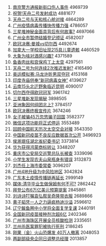 1. [南京警方通报新街口伤人事件](http://www.baidu.com/baidu?cl=3&tn=SE_baiduhomet8_jmjb7mjw&rsv_dl=fyb_top&fr=top1000&wd=%C4%CF%BE%A9%BE%AF%B7%BD%CD%A8%B1%A8%D0%C2%BD%D6%BF%DA%C9%CB%C8%CB%CA%C2%BC%FE) 4969739
1. [祝贺!天舟二号发射成功](http://www.baidu.com/baidu?cl=3&tn=SE_baiduhomet8_jmjb7mjw&rsv_dl=fyb_top&fr=top1000&wd=%D7%A3%BA%D8%21%CC%EC%D6%DB%B6%FE%BA%C5%B7%A2%C9%E4%B3%C9%B9%A6) 4881677
1. [天舟二号与天和核心舱对接](http://www.baidu.com/baidu?cl=3&tn=SE_baiduhomet8_jmjb7mjw&rsv_dl=fyb_top&fr=top1000&wd=%CC%EC%D6%DB%B6%FE%BA%C5%D3%EB%CC%EC%BA%CD%BA%CB%D0%C4%B2%D5%B6%D4%BD%D3) 4864289
1. [广州疫情病毒传播快传播力强](http://www.baidu.com/baidu?cl=3&tn=SE_baiduhomet8_jmjb7mjw&rsv_dl=fyb_top&fr=top1000&wd=%B9%E3%D6%DD%D2%DF%C7%E9%B2%A1%B6%BE%B4%AB%B2%A5%BF%EC%B4%AB%B2%A5%C1%A6%C7%BF) 4786057
1. [三星堆神秘金面具背后有何故事?](http://www.baidu.com/baidu?cl=3&tn=SE_baiduhomet8_jmjb7mjw&rsv_dl=fyb_top&fr=top1000&wd=%C8%FD%D0%C7%B6%D1%C9%F1%C3%D8%BD%F0%C3%E6%BE%DF%B1%B3%BA%F3%D3%D0%BA%CE%B9%CA%CA%C2%3F) 4697066
1. [广州全市暂停结婚登记颁证](http://www.baidu.com/baidu?cl=3&tn=SE_baiduhomet8_jmjb7mjw&rsv_dl=fyb_top&fr=top1000&wd=%B9%E3%D6%DD%C8%AB%CA%D0%D4%DD%CD%A3%BD%E1%BB%E9%B5%C7%BC%C7%B0%E4%D6%A4) 4582007
1. [欧冠决赛:曼城vs切尔西](http://www.baidu.com/baidu?cl=3&tn=SE_baiduhomet8_jmjb7mjw&rsv_dl=fyb_top&fr=top1000&wd=%C5%B7%B9%DA%BE%F6%C8%FC%3A%C2%FC%B3%C7vs%C7%D0%B6%FB%CE%F7) 4492674
1. [加拿大一学校旧址现215具儿童遗骸](http://www.baidu.com/baidu?cl=3&tn=SE_baiduhomet8_jmjb7mjw&rsv_dl=fyb_top&fr=top1000&wd=%BC%D3%C4%C3%B4%F3%D2%BB%D1%A7%D0%A3%BE%C9%D6%B7%CF%D6215%BE%DF%B6%F9%CD%AF%D2%C5%BA%A1) 4460529
1. [大象为啥对酒感兴趣?](http://www.baidu.com/baidu?cl=3&tn=SE_baiduhomet8_jmjb7mjw&rsv_dl=fyb_top&fr=top1000&wd=%B4%F3%CF%F3%CE%AA%C9%B6%B6%D4%BE%C6%B8%D0%D0%CB%C8%A4%3F) 4371589
1. [鱼香肉丝和宫保鸡丁上太空](http://www.baidu.com/baidu?cl=3&tn=SE_baiduhomet8_jmjb7mjw&rsv_dl=fyb_top&fr=top1000&wd=%D3%E3%CF%E3%C8%E2%CB%BF%BA%CD%B9%AC%B1%A3%BC%A6%B6%A1%C9%CF%CC%AB%BF%D5) 4297561
1. [天舟二号为何连续2次推迟发射?](http://www.baidu.com/baidu?cl=3&tn=SE_baiduhomet8_jmjb7mjw&rsv_dl=fyb_top&fr=top1000&wd=%CC%EC%D6%DB%B6%FE%BA%C5%CE%AA%BA%CE%C1%AC%D0%F82%B4%CE%CD%C6%B3%D9%B7%A2%C9%E4%3F) 4165490
1. [奥运模拟赛:马龙许昕男双夺冠](http://www.baidu.com/baidu?cl=3&tn=SE_baiduhomet8_jmjb7mjw&rsv_dl=fyb_top&fr=top1000&wd=%B0%C2%D4%CB%C4%A3%C4%E2%C8%FC%3A%C2%ED%C1%FA%D0%ED%EA%BF%C4%D0%CB%AB%B6%E1%B9%DA) 4153168
1. [印度寺庙供奉“新冠病毒女神”](http://www.baidu.com/baidu?cl=3&tn=SE_baiduhomet8_jmjb7mjw&rsv_dl=fyb_top&fr=top1000&wd=%D3%A1%B6%C8%CB%C2%C3%ED%B9%A9%B7%EE%A1%B0%D0%C2%B9%DA%B2%A1%B6%BE%C5%AE%C9%F1%A1%B1) 4139627
1. [云南15头北迁野象临近昆明](http://www.baidu.com/baidu?cl=3&tn=SE_baiduhomet8_jmjb7mjw&rsv_dl=fyb_top&fr=top1000&wd=%D4%C6%C4%CF15%CD%B7%B1%B1%C7%A8%D2%B0%CF%F3%C1%D9%BD%FC%C0%A5%C3%F7) 4090017
1. [切尔西夺得欧冠冠军](http://www.baidu.com/baidu?cl=3&tn=SE_baiduhomet8_jmjb7mjw&rsv_dl=fyb_top&fr=top1000&wd=%C7%D0%B6%FB%CE%F7%B6%E1%B5%C3%C5%B7%B9%DA%B9%DA%BE%FC) 3961742
1. [三星堆新发现揭秘](http://www.baidu.com/baidu?cl=3&tn=SE_baiduhomet8_jmjb7mjw&rsv_dl=fyb_top&fr=top1000&wd=%C8%FD%D0%C7%B6%D1%D0%C2%B7%A2%CF%D6%BD%D2%C3%D8) 3898505
1. [亚洲象因何组团北上?](http://www.baidu.com/baidu?cl=3&tn=SE_baiduhomet8_jmjb7mjw&rsv_dl=fyb_top&fr=top1000&wd=%D1%C7%D6%DE%CF%F3%D2%F2%BA%CE%D7%E9%CD%C5%B1%B1%C9%CF%3F) 3784517
1. [欧冠决赛终极宣传片](http://www.baidu.com/baidu?cl=3&tn=SE_baiduhomet8_jmjb7mjw&rsv_dl=fyb_top&fr=top1000&wd=%C5%B7%B9%DA%BE%F6%C8%FC%D6%D5%BC%AB%D0%FB%B4%AB%C6%AC) 3674246
1. [女子被骗45万忽悠骗子回国](http://www.baidu.com/baidu?cl=3&tn=SE_baiduhomet8_jmjb7mjw&rsv_dl=fyb_top&fr=top1000&wd=%C5%AE%D7%D3%B1%BB%C6%AD45%CD%F2%BA%F6%D3%C6%C6%AD%D7%D3%BB%D8%B9%FA) 3582377
1. [微信这项功能将正式停运](http://www.baidu.com/baidu?cl=3&tn=SE_baiduhomet8_jmjb7mjw&rsv_dl=fyb_top&fr=top1000&wd=%CE%A2%D0%C5%D5%E2%CF%EE%B9%A6%C4%DC%BD%AB%D5%FD%CA%BD%CD%A3%D4%CB) 3553489
1. [回顾中国航天历次太空交会对接](http://www.baidu.com/baidu?cl=3&tn=SE_baiduhomet8_jmjb7mjw&rsv_dl=fyb_top&fr=top1000&wd=%BB%D8%B9%CB%D6%D0%B9%FA%BA%BD%CC%EC%C0%FA%B4%CE%CC%AB%BF%D5%BD%BB%BB%E1%B6%D4%BD%D3) 3543350
1. [中国新冠疫苗不良反应数据首次公开](http://www.baidu.com/baidu?cl=3&tn=SE_baiduhomet8_jmjb7mjw&rsv_dl=fyb_top&fr=top1000&wd=%D6%D0%B9%FA%D0%C2%B9%DA%D2%DF%C3%E7%B2%BB%C1%BC%B7%B4%D3%A6%CA%FD%BE%DD%CA%D7%B4%CE%B9%AB%BF%AA) 3496923
1. [侯淅珉任湖北省纪委书记](http://www.baidu.com/baidu?cl=3&tn=SE_baiduhomet8_jmjb7mjw&rsv_dl=fyb_top&fr=top1000&wd=%BA%EE%E4%C0%E7%EB%C8%CE%BA%FE%B1%B1%CA%A1%BC%CD%CE%AF%CA%E9%BC%C7) 3373814
1. [华为获得鸿蒙商标转让](http://www.baidu.com/baidu?cl=3&tn=SE_baiduhomet8_jmjb7mjw&rsv_dl=fyb_top&fr=top1000&wd=%BB%AA%CE%AA%BB%F1%B5%C3%BA%E8%C3%C9%C9%CC%B1%EA%D7%AA%C8%C3) 3348207
1. [重庆市公安局交巡警总队长被查](http://www.baidu.com/baidu?cl=3&tn=SE_baiduhomet8_jmjb7mjw&rsv_dl=fyb_top&fr=top1000&wd=%D6%D8%C7%EC%CA%D0%B9%AB%B0%B2%BE%D6%BD%BB%D1%B2%BE%AF%D7%DC%B6%D3%B3%A4%B1%BB%B2%E9) 3339096
1. [小学生发现农夫山泉瓶身有错误](http://www.baidu.com/baidu?cl=3&tn=SE_baiduhomet8_jmjb7mjw&rsv_dl=fyb_top&fr=top1000&wd=%D0%A1%D1%A7%C9%FA%B7%A2%CF%D6%C5%A9%B7%F2%C9%BD%C8%AA%C6%BF%C9%ED%D3%D0%B4%ED%CE%F3) 3132873
1. [刘杰任上海市委常委](http://www.baidu.com/baidu?cl=3&tn=SE_baiduhomet8_jmjb7mjw&rsv_dl=fyb_top&fr=top1000&wd=%C1%F5%BD%DC%C8%CE%C9%CF%BA%A3%CA%D0%CE%AF%B3%A3%CE%AF) 3096207
1. [广州4地升级为中风险地区](http://www.baidu.com/baidu?cl=3&tn=SE_baiduhomet8_jmjb7mjw&rsv_dl=fyb_top&fr=top1000&wd=%B9%E3%D6%DD4%B5%D8%C9%FD%BC%B6%CE%AA%D6%D0%B7%E7%CF%D5%B5%D8%C7%F8) 3042824
1. [广东本土疫情传播链再延长](http://www.baidu.com/baidu?cl=3&tn=SE_baiduhomet8_jmjb7mjw&rsv_dl=fyb_top&fr=top1000&wd=%B9%E3%B6%AB%B1%BE%CD%C1%D2%DF%C7%E9%B4%AB%B2%A5%C1%B4%D4%D9%D1%D3%B3%A4) 2999149
1. [媒体:清华毕业生做保姆有何不可?](http://www.baidu.com/baidu?cl=3&tn=SE_baiduhomet8_jmjb7mjw&rsv_dl=fyb_top&fr=top1000&wd=%C3%BD%CC%E5%3A%C7%E5%BB%AA%B1%CF%D2%B5%C9%FA%D7%F6%B1%A3%C4%B7%D3%D0%BA%CE%B2%BB%BF%C9%3F) 2862442
1. [拜登公布6万亿美元预算提案](http://www.baidu.com/baidu?cl=3&tn=SE_baiduhomet8_jmjb7mjw&rsv_dl=fyb_top&fr=top1000&wd=%B0%DD%B5%C7%B9%AB%B2%BC6%CD%F2%D2%DA%C3%C0%D4%AA%D4%A4%CB%E3%CC%E1%B0%B8) 2845861
1. [刘诗诗叮嘱袁弘帮吴奇隆带衣服](http://www.baidu.com/baidu?cl=3&tn=SE_baiduhomet8_jmjb7mjw&rsv_dl=fyb_top&fr=top1000&wd=%C1%F5%CA%AB%CA%AB%B6%A3%D6%F6%D4%AC%BA%EB%B0%EF%CE%E2%C6%E6%C2%A1%B4%F8%D2%C2%B7%FE) 2689866
1. [黄子韬凭一人之力逼疯杨迪沙溢](http://www.baidu.com/baidu?cl=3&tn=SE_baiduhomet8_jmjb7mjw&rsv_dl=fyb_top&fr=top1000&wd=%BB%C6%D7%D3%E8%BA%C6%BE%D2%BB%C8%CB%D6%AE%C1%A6%B1%C6%B7%E8%D1%EE%B5%CF%C9%B3%D2%E7) 2596612
1. [辽宁鲅鱼圈中小学将全面复学复课](http://www.baidu.com/baidu?cl=3&tn=SE_baiduhomet8_jmjb7mjw&rsv_dl=fyb_top&fr=top1000&wd=%C1%C9%C4%FE%F6%D1%D3%E3%C8%A6%D6%D0%D0%A1%D1%A7%BD%AB%C8%AB%C3%E6%B8%B4%D1%A7%B8%B4%BF%CE) 2440191
1. [全国新冠疫苗接种剂次超6亿](http://www.baidu.com/baidu?cl=3&tn=SE_baiduhomet8_jmjb7mjw&rsv_dl=fyb_top&fr=top1000&wd=%C8%AB%B9%FA%D0%C2%B9%DA%D2%DF%C3%E7%BD%D3%D6%D6%BC%C1%B4%CE%B3%AC6%D2%DA) 2402346
1. [广州市海珠区开展全员核酸检测](http://www.baidu.com/baidu?cl=3&tn=SE_baiduhomet8_jmjb7mjw&rsv_dl=fyb_top&fr=top1000&wd=%B9%E3%D6%DD%CA%D0%BA%A3%D6%E9%C7%F8%BF%AA%D5%B9%C8%AB%D4%B1%BA%CB%CB%E1%BC%EC%B2%E2) 2335651
1. [兰州杀医案罪犯被执行死刑](http://www.baidu.com/baidu?cl=3&tn=SE_baiduhomet8_jmjb7mjw&rsv_dl=fyb_top&fr=top1000&wd=%C0%BC%D6%DD%C9%B1%D2%BD%B0%B8%D7%EF%B7%B8%B1%BB%D6%B4%D0%D0%CB%C0%D0%CC) 2186245
1. [刚果（金）火山恐爆发 40万人撤离](http://www.baidu.com/baidu?cl=3&tn=SE_baiduhomet8_jmjb7mjw&rsv_dl=fyb_top&fr=top1000&wd=%B8%D5%B9%FB%A3%A8%BD%F0%A3%A9%BB%F0%C9%BD%BF%D6%B1%AC%B7%A2%2040%CD%F2%C8%CB%B3%B7%C0%EB) 2048053
1. [两副部级央企同日调整总经理](http://www.baidu.com/baidu?cl=3&tn=SE_baiduhomet8_jmjb7mjw&rsv_dl=fyb_top&fr=top1000&wd=%C1%BD%B8%B1%B2%BF%BC%B6%D1%EB%C6%F3%CD%AC%C8%D5%B5%F7%D5%FB%D7%DC%BE%AD%C0%ED) 2013857